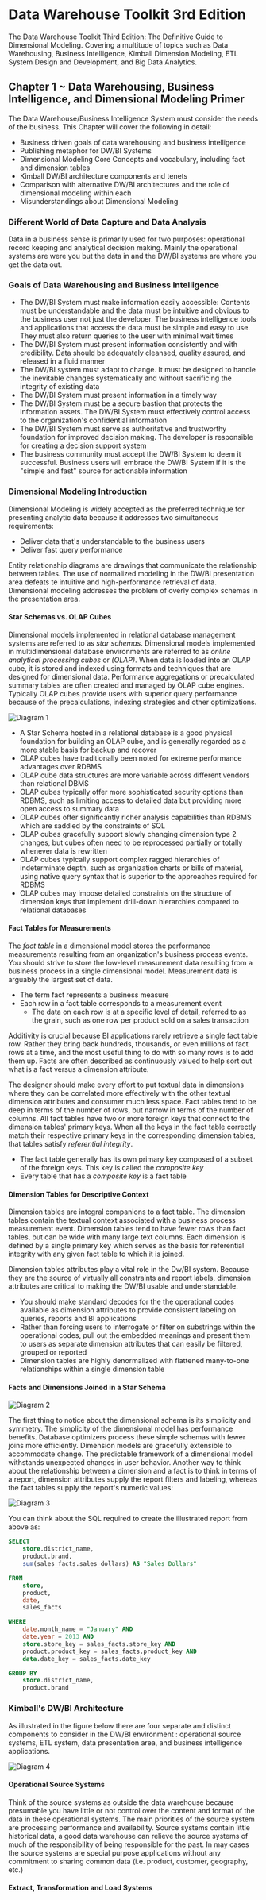 # Data Warehouse Toolkit 3rd Edition 
The Data Warehouse Toolkit Third Edition: The Definitive Guide to Dimensional Modeling. Covering a multitude of topics such as Data Warehousing, Business Intelligence, Kimball Dimension Modeling, ETL System Design and Development, and Big Data Analytics. 

## Chapter 1 ~ Data Warehousing, Business Intelligence, and Dimensional Modeling Primer 
The Data Warehouse/Business Intelligence System must consider the needs of the business. This Chapter will cover the following in detail: 
* Business driven goals of data warehousing and business intelligence
* Publishing metaphor for DW/BI Systems 
* Dimensional Modeling Core Concepts and vocabulary, including fact and dimension tables 
* Kimball DW/BI architecture components and tenets 
* Comparison with alternative DW/BI architectures and the role of dimensional modeling within each
* Misunderstandings about Dimensional Modeling 

### Different World of Data Capture and Data Analysis 
Data in a business sense is primarily used for two purposes: operational record keeping and analytical decision making. Mainly the operational systems are were you but the data in and the DW/BI systems are where you get the data out. 

### Goals of Data Warehousing and Business Intelligence 
* The DW/BI System must make information easily accessible: Contents must be understandable and the data must be intuitive and obvious to the business user not just the developer. The business intelligence tools and applications that access the data must be simple and easy to use. They must also return queries to the user with minimal wait times
* The DW/BI System must present information consistently and with credibility. Data should be adequately cleansed, quality assured, and released in a fluid manner
* The DW/BI system must adapt to change. It must be designed to handle the inevitable changes systematically and without sacrificing the integrity of existing data 
* The DW/BI System must present information in a timely way
* The DW/BI System must be a secure bastion that protects the information assets. The DW/BI System must effectively control access to the organization's confidential information 
* The DW/BI System must serve as authoritative and trustworthy foundation for improved decision making. The developer is responsible for creating a decision support system 
* The business community must accept the DW/BI System to deem it successful. Business users will embrace the DW/BI System if it is the "simple and fast" source for actionable information 

### Dimensional Modeling Introduction 
Dimensional Modeling is widely accepted as the preferred technique for presenting analytic data because it addresses two simultaneous requirements: 
* Deliver data that's understandable to the business users
* Deliver fast query performance 

Entity relationship diagrams are drawings that communicate the relationship between tables. The use of normalized modeling in the DW/BI presentation area defeats te intuitive and high-performance retrieval of data. Dimensional modeling addresses the problem of overly complex schemas in the presentation area. 

#### Star Schemas vs. OLAP Cubes 
Dimensional models implemented in relational database management systems are referred to as _star schemas_. Dimensional models implemented in multidimensional database environments are referred to as _online analytical processing cubes_ or _(OLAP)_. When data is loaded into an OLAP cube, it is stored and indexed using formats and techniques that are designed for dimensional data. Performance aggregations or precalculated summary tables are often created and managed by OLAP cube engines. Typically OLAP cubes provide users with superior query performance because of the precalculations, indexing strategies and other optimizations. 

![Diagram 1](https://raw.githubusercontent.com/Jzbonner/DataEngineering/gh-pages/DataWarehouseToolkit/img-media/DWT%20Ch.%201%20Diagram%201.png)

* A Star Schema hosted in a relational database is a good physical foundation for building an OLAP cube, and is generally regarded as a more stable basis for backup and recover
* OLAP cubes have traditionally been noted for extreme performance advantages over RDBMS 
* OLAP cube data structures are more variable across different vendors than relational DBMS 
* OLAP cubes typically offer more sophisticated security options than RDBMS, such as limiting access to detailed data but providing more open access to summary data
* OLAP cubes offer significantly richer analysis capabilities than RDBMS which are saddled by the constraints of SQL
* OLAP cubes gracefully support slowly changing dimension type 2 changes, but cubes often need to be reprocessed partially or totally whenever data is rewritten 
* OLAP cubes typically support complex ragged hierarchies of indeterminate depth, such as organization charts or bills of material, using native query syntax that is superior to the approaches required for RDBMS 
* OLAP cubes may impose detailed constraints on the structure of dimension keys that implement  drill-down hierarchies compared to relational databases 

#### Fact Tables for Measurements 
The _fact table_ in a dimensional model stores the performance measurements resulting from an organization's business process events. You should strive to store the low-level measurement data resulting from a business process in a single dimensional model. Measurement data is arguably the largest set of data. 
* The term fact represents a business measure
* Each row in a fact table corresponds to a measurement event  
     * The data on each row is at a specific level of detail, referred to as the grain, such as one row per product sold on a sales transaction 

Additivity is crucial because BI applications rarely retrieve a single fact table row. Rather they bring back hundreds, thousands, or even millions of fact rows at a time, and the most useful thing to do with so many rows is to add them up. Facts are often described as continuously valued to help sort out what is a fact versus a dimension attribute. 

The designer should make every effort to put textual data in dimensions where they can be correlated more effectively with the other textual dimension attributes and consumer much less space. Fact tables tend to be deep in terms of the number of rows, but narrow in terms of the number of columns. All fact tables have two or more foreign keys that connect to the dimension tables' primary keys. When all the keys in the fact table correctly match their respective primary keys in the corresponding dimension tables, that tables satisfy _referential integrity_. 
* The fact table generally has its own primary key composed of a subset of the foreign keys. This key is called the _composite key_ 
* Every table that has a _composite key_ is a fact table 

#### Dimension Tables for Descriptive Context 
Dimension tables are integral companions to a fact table. The dimension tables contain the textual context associated with a business process measurement event. Dimension tables tend to have fewer rows than fact tables, but can be wide with many large text columns. Each dimension is defined by a single primary key which serves as the basis for referential integrity with any given fact table to which it is joined. 

Dimension tables attributes play a vital role in the Dw/BI system. Because they are the source of virtually all constraints and report labels, dimension attributes are critical to making the DW/BI usable and understandable.
* You should make standard decodes for the the operational codes available as dimension attributes to provide consistent labeling on queries, reports and BI applications  
* Rather than forcing users to interrogate or filter on substrings within the operational codes, pull out the embedded meanings and present them to users as separate dimension attributes that can easily be filtered, grouped or reported
* Dimension tables are highly denormalized with flattened many-to-one relationships within a single dimension table 

#### Facts and Dimensions Joined in a Star Schema 
![Diagram 2](https://raw.githubusercontent.com/Jzbonner/DataEngineering/gh-pages/DataWarehouseToolkit/img-media/DWT%20Ch.%201%20Diagram%202.png)

The first thing to notice about the dimensional schema is its simplicity and symmetry. The simplicity of the dimensional model has performance benefits. Database optimizers process these simple schemas with fewer joins more efficiently. Dimension models are gracefully extensible to accommodate change. The predictable framework of a dimensional model withstands unexpected changes in user behavior. Another way to think about the relationship between a dimension and a fact is to think in terms of a report, dimension attributes supply the report filters and labeling, whereas the fact tables supply the report's numeric values: 

![Diagram 3](https://raw.githubusercontent.com/Jzbonner/DataEngineering/gh-pages/DataWarehouseToolkit/img-media/DWT%20Ch.%201%20Diagram%203.png)

You can think about the SQL required to create the illustrated report from above as: 
```SQL
SELECT 
    store.district_name,
    product.brand,
    sum(sales_facts.sales_dollars) AS "Sales Dollars" 

FROM 
    store, 
    product, 
    date, 
    sales_facts

WHERE 
    date.month_name = "January" AND 
    date.year = 2013 AND 
    store.store_key = sales_facts.store_key AND 
    product.product_key = sales_facts.product_key AND 
    data.date_key = sales_facts.date_key 

GROUP BY 
    store.district_name, 
    product.brand 
```

### Kimball's DW/BI Architecture 
As illustrated in the figure below there are four separate and distinct components to consider in the DW/BI environment : operational source systems, ETL system, data presentation area, and business intelligence applications. 

![Diagram 4]()

#### Operational Source Systems 
Think of the source systems as outside the data warehouse because presumable you have little or not control over the content and format of the data in these operational systems. The main priorities of the source system are processing performance and availability. Source systems contain little historical data, a good data warehouse can relieve the source systems of much of the responsibility of being responsible for the past. In may cases the source systems are special purpose applications without any commitment to sharing common data (i.e. product, customer, geography, etc.) 

#### Extract, Transformation and Load Systems